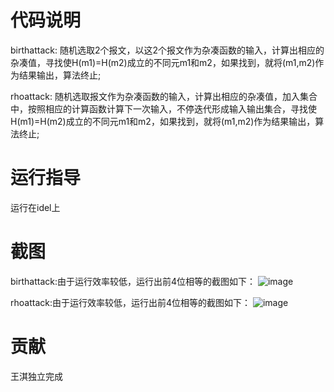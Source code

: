 # 代码说明
birthattack:
随机选取2个报文，以这2个报文作为杂凑函数的输入，计算出相应的杂凑值，寻找使H(m1)=H(m2)成立的不同元m1和m2，如果找到，就将(m1,m2)作为结果输出，算法终止;

rhoattack:
随机选取报文作为杂凑函数的输入，计算出相应的杂凑值，加入集合中，按照相应的计算函数计算下一次输入，不停迭代形成输入输出集合，寻找使H(m1)=H(m2)成立的不同元m1和m2，如果找到，就将(m1,m2)作为结果输出，算法终止;
# 运行指导
运行在idel上
# 截图
birthattack:由于运行效率较低，运行出前4位相等的截图如下：
![image](https://user-images.githubusercontent.com/105595347/181131377-041606f0-d9b0-4c80-99ce-538d451fa6fd.png)

rhoattack:由于运行效率较低，运行出前4位相等的截图如下：
![image](https://user-images.githubusercontent.com/105595347/181131586-e17e8c10-265d-4676-8a0f-8d0a77631987.png)


# 贡献
王淇独立完成
